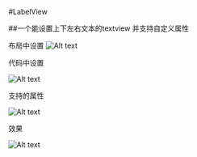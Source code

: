 #LabelView
         
##一个能设置上下左右文本的textview 并支持自定义属性

布局中设置
![Alt text](http://7xu3h5.com1.z0.glb.clouddn.com/QQ%E6%88%AA%E5%9B%BE20160628152103.png)

代码中设置


![Alt text](http://7xu3h5.com1.z0.glb.clouddn.com/QQ%E6%88%AA%E5%9B%BE20160628151726.png)

支持的属性

![Alt text](http://7xu3h5.com1.z0.glb.clouddn.com/QQ%E6%88%AA%E5%9B%BE20160628151835.png)

效果

![Alt text](http://7xu3h5.com1.z0.glb.clouddn.com/QQ%E6%88%AA%E5%9B%BE20160628152132.png)

